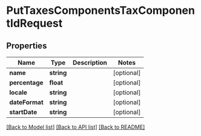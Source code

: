 # PutTaxesComponentsTaxComponentIdRequest

## Properties
Name | Type | Description | Notes
------------ | ------------- | ------------- | -------------
**name** | **string** |  | [optional] 
**percentage** | **float** |  | [optional] 
**locale** | **string** |  | [optional] 
**dateFormat** | **string** |  | [optional] 
**startDate** | **string** |  | [optional] 

[[Back to Model list]](../../README.md#documentation-for-models) [[Back to API list]](../../README.md#documentation-for-api-endpoints) [[Back to README]](../../README.md)

